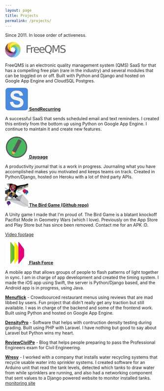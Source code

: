 ```yaml
---
layout: page
title: Projects
permalink: /projects/
---
```


Since 2011. In loose order of activeness.

**[<img src="/assets/fqms.png" width="197">](http://freeqms.com)**

FreeQMS is an electronic quality management system (QMS) SaaS for that has a compelling free plan (rare in the industry) and several modules that can be toggled on or off. Built with Python and Django and hosted on Google App Engine and CloudSQL Postgres.

**[<img src="/assets/sr-s.png" width="75"> SendRecurring](http://www.sendrecurring.com)**

A successful SaaS that sends scheduled email and text reminders. I created this entirely from the bottom up using Python on Google App Engine. I continue to maintain it and create new features.

**[<img src="/assets/DayPage.png" width="75"> Daypage](https://daypage.co)**

A productivity journal that is a work in progress. Journaling what you have accomplished makes you motivated and keeps teams on track. Created in Python/Django, hosted on Heroku with a lot of third party APIs.

**[<img src="/assets/birdgame.png" width="75"> The Bird Game (Github repo)](https://github.com/sponrad/thebirdgame)**

A Unity game I made that I'm proud of. The Bird Game is a blatant knockoff Pacifist Mode in Geometry Wars (which I love). Previously on the App Store and Play Store but has since been removed. Contact me for an APK :D.

[Video footage](https://www.youtube.com/watch?v=V1S690r_zy4)

**[<img src="/assets/fficon.png" width="75"> Flash Force](http://www.flashforceapp.com)**

A mobile app that allows groups of people to flash patterns of light together in sync. I am in charge of app development and created the timing system. I made the iOS app using Swift, the server is Python/Django based, and the Android app is in progress, using Java.

**[Menuflick](http://www.menuflick.com)** - Crowdsourced restaurant menus using reviews that are mad libbed by users. Fun project that didn't really get any traction but still available. I was in charge of the backend and some of the frontend work. Built using Python and hosted on Google App Engine.

**[DensityPro](http://www.densitypro.com)** - Software that helps with contruction density testing during grading. Built using PHP with Laravel. I have nothing but good to say about Laravel but Python wins my heart.

**[ReviewCivilPe](http://www.reviewcivilpe.com)** - Blog that helps people preparing to pass the Professional Engineers exam for Civil Engineering.

**[Wresy](http://www.wresy.com)** - I worked with a company that installs water recycling systems that recycle usable water into sprinkler systems. I created software for an Arduino unit that read the tank levels, detected which tanks to draw water from while sprinklers are running, and also had a networking component that sent values to a Django powered website to monitor installed tanks. [monitoring site](http://wresy.devlabtech.com)
